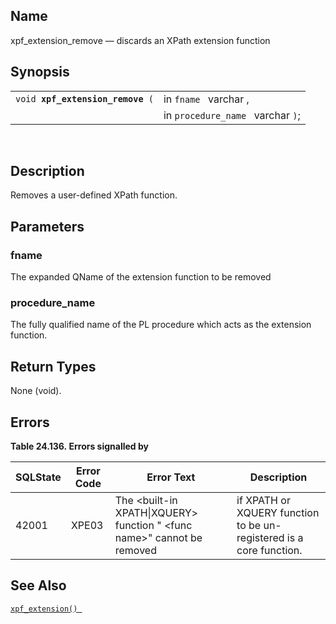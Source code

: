 <div>

<div>

</div>

<div>

## Name

xpf_extension_remove — discards an XPath extension function

</div>

<div>

## Synopsis

<div>

|                                       |                                   |
|---------------------------------------|-----------------------------------|
| `void `**`xpf_extension_remove`**` (` | in `fname ` varchar ,             |
|                                       | in `procedure_name ` varchar `)`; |

<div>

 

</div>

</div>

</div>

<div>

## Description

Removes a user-defined XPath function.

</div>

<div>

## Parameters

<div>

### fname

The expanded QName of the extension function to be removed

</div>

<div>

### procedure_name

The fully qualified name of the PL procedure which acts as the extension
function.

</div>

</div>

<div>

## Return Types

None (void).

</div>

<div>

## Errors

<div>

**Table 24.136. Errors signalled by**

<div>

| SQLState                              | Error Code                            | Error Text                                                                                                | Description                                                         |
|---------------------------------------|---------------------------------------|-----------------------------------------------------------------------------------------------------------|---------------------------------------------------------------------|
| <span class="errorcode">42001 </span> | <span class="errorcode">XPE03 </span> | <span class="errortext">The \<built-in XPATH\|XQUERY\> function " \<func name\>" cannot be removed</span> | if XPATH or XQUERY function to be un-registered is a core function. |

</div>

</div>

  

</div>

<div>

## See Also

<a href="fn_xpf_extension.html" class="link" title="xpf_extension"><code
class="function">xpf_extension() </code></a>

</div>

</div>
